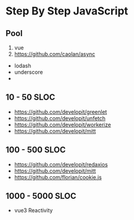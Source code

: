 # Step By Step JavaScript



## Pool

1. vue
2. https://github.com/caolan/async
- lodash
- underscore
- 

## 10 - 50 SLOC
- https://github.com/developit/greenlet
- https://github.com/developit/unfetch
- https://github.com/developit/workerize
- https://github.com/developit/mitt

## 100 - 500 SLOC

- https://github.com/developit/redaxios
- https://github.com/developit/mitt
- https://github.com/florian/cookie.js

##  1000 - 5000 SLOC

- vue3 Reactivity